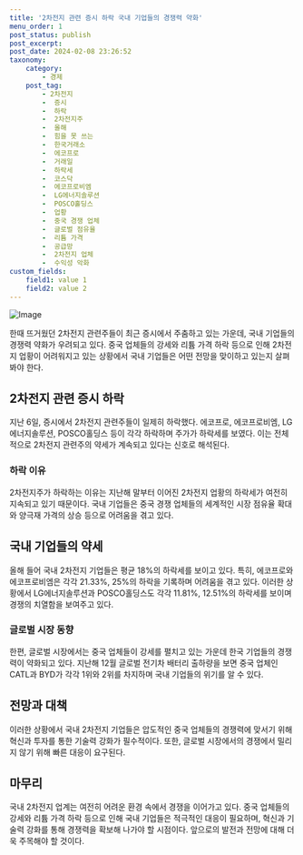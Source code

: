 ```yaml
---
title: '2차전지 관련 증시 하락 국내 기업들의 경쟁력 약화'
menu_order: 1
post_status: publish
post_excerpt: 
post_date: 2024-02-08 23:26:52
taxonomy:
    category:
        - 경제
    post_tag:
        - 2차전지
        -  증시
        -  하락
        -  2차전지주
        -  올해
        -  힘을 못 쓰는
        -  한국거래소
        -  에코프로
        -  거래일
        -  하락세
        -  코스닥
        -  에코프로비엠
        -  LG에너지솔루션
        -  POSCO홀딩스
        -  업황
        -  중국 경쟁 업체
        -  글로벌 점유율
        -  리튬 가격
        -  공급망
        -  2차전지 업체
        -  수익성 악화
custom_fields:
    field1: value 1
    field2: value 2
---
```


![Image](https://imgnews.pstatic.net/image/417/2024/02/07/0000980231_001_20240207042604221.jpg?type=w647)

한때 뜨거웠던 2차전지 관련주들이 최근 증시에서 주춤하고 있는 가운데, 국내 기업들의 경쟁력 약화가 우려되고 있다. 중국 업체들의 강세와 리튬 가격 하락 등으로 인해 2차전지 업황이 어려워지고 있는 상황에서 국내 기업들은 어떤 전망을 맞이하고 있는지 살펴봐야 한다.
## 2차전지 관련 증시 하락
지난 6일, 증시에서 2차전지 관련주들이 일제히 하락했다. 에코프로, 에코프로비엠, LG에너지솔루션, POSCO홀딩스 등이 각각 하락하며 주가가 하락세를 보였다. 이는 전체적으로 2차전지 관련주의 약세가 계속되고 있다는 신호로 해석된다.
### 하락 이유
2차전지주가 하락하는 이유는 지난해 말부터 이어진 2차전지 업황의 하락세가 여전히 지속되고 있기 때문이다. 국내 기업들은 중국 경쟁 업체들의 세계적인 시장 점유율 확대와 양극재 가격의 상승 등으로 어려움을 겪고 있다.
## 국내 기업들의 약세
올해 들어 국내 2차전지 기업들은 평균 18%의 하락세를 보이고 있다. 특히, 에코프로와 에코프로비엠은 각각 21.33%, 25%의 하락을 기록하며 어려움을 겪고 있다. 이러한 상황에서 LG에너지솔루션과 POSCO홀딩스도 각각 11.81%, 12.51%의 하락세를 보이며 경쟁의 치열함을 보여주고 있다.
### 글로벌 시장 동향
한편, 글로벌 시장에서는 중국 업체들이 강세를 펼치고 있는 가운데 한국 기업들의 경쟁력이 약화되고 있다. 지난해 12월 글로벌 전기차 배터리 출하량을 보면 중국 업체인 CATL과 BYD가 각각 1위와 2위를 차지하며 국내 기업들의 위기를 알 수 있다.
## 전망과 대책
이러한 상황에서 국내 2차전지 기업들은 압도적인 중국 업체들의 경쟁력에 맞서기 위해 혁신과 투자를 통한 기술력 강화가 필수적이다. 또한, 글로벌 시장에서의 경쟁에서 밀리지 않기 위해 빠른 대응이 요구된다.
## 마무리
국내 2차전지 업계는 여전히 어려운 환경 속에서 경쟁을 이어가고 있다. 중국 업체들의 강세와 리튬 가격 하락 등으로 인해 국내 기업들은 적극적인 대응이 필요하며, 혁신과 기술력 강화를 통해 경쟁력을 확보해 나가야 할 시점이다. 앞으로의 발전과 전망에 대해 더욱 주목해야 할 것이다.
